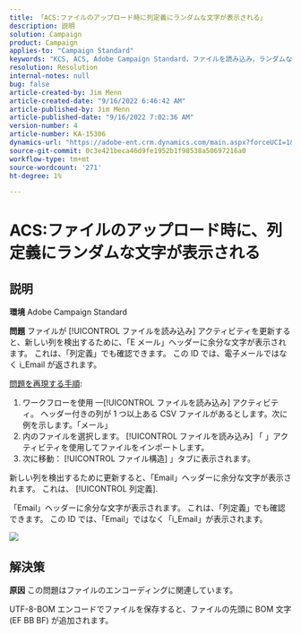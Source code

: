 ```yaml
---
title: 「ACS:ファイルのアップロード時に列定義にランダムな文字が表示される」
description: 説明
solution: Campaign
product: Campaign
applies-to: "Campaign Standard"
keywords: "KCS, ACS, Adobe Campaign Standard，ファイルを読み込み，ランダムな文字，列定義，ラベル， ID，ファイルのアップロード，アクティビティを読み込み"
resolution: Resolution
internal-notes: null
bug: false
article-created-by: Jim Menn
article-created-date: "9/16/2022 6:46:42 AM"
article-published-by: Jim Menn
article-published-date: "9/16/2022 7:02:36 AM"
version-number: 4
article-number: KA-15306
dynamics-url: "https://adobe-ent.crm.dynamics.com/main.aspx?forceUCI=1&pagetype=entityrecord&etn=knowledgearticle&id=40695b52-8b35-ed11-9db1-0022480866ad"
source-git-commit: 0c3e421beca46d9fe1952b1f98538a50697216a0
workflow-type: tm+mt
source-wordcount: '271'
ht-degree: 1%

---
```


# ACS:ファイルのアップロード時に、列定義にランダムな文字が表示される

## 説明


<b>環境</b>
Adobe Campaign Standard

<b>問題</b>
ファイルが [!UICONTROL ファイルを読み込み] アクティビティを更新すると、新しい列を検出するために、「E メール」ヘッダーに余分な文字が表示されます。
これは、「列定義」でも確認できます。
この ID では、電子メールではなく i_Email が返されます。

<u>問題を再現する手順</u>:

1. ワークフローを使用 —[!UICONTROL ファイルを読み込み] アクティビティ。
ヘッダー付きの列が 1 つ以上ある CSV ファイルがあるとします。次に例を示します。「メール」
2. 内のファイルを選択します。 [!UICONTROL ファイルを読み込み] 「 」アクティビティを使用してファイルをインポートします。
3. 次に移動： [!UICONTROL ファイル構造] 」タブに表示されます。

新しい列を検出するために更新すると、「Email」ヘッダーに余分な文字が表示されます。
これは、 [!UICONTROL 列定義].

「Email」ヘッダーに余分な文字が表示されます。
これは、「列定義」でも確認できます。
この ID では、「Email」ではなく「i_Email」が表示されます。

![](https://support.neolane.net/nl/jsp/previewFile.jsp?md5=0b4065125940743e01772361c3de7a42&amp;amp;ext=png&amp;amp;contentType=image/png&amp;amp;fileName=Load%20File%20Screen%20shot.png&amp;amp;__sessiontoken=___T6lIC6yifQm9PSg+71ewRkrmB1/tfKMdlN13lb9GkQA1d2ToxnddGEqJttAdN7IYNTQuGId1i+dlfO5r/nPKE5ad+kz0e8dAXoH4VqdvidxXXwq7EkJUIAIA)


## 解決策


<b>原因</b>
この問題はファイルのエンコーディングに関連しています。

UTF-8-BOM エンコードでファイルを保存すると、ファイルの先頭に BOM 文字 (EF BB BF) が追加されます。
